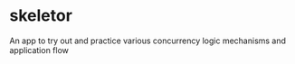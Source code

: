 skeletor
========

An app to try out and practice various concurrency logic mechanisms and application flow
